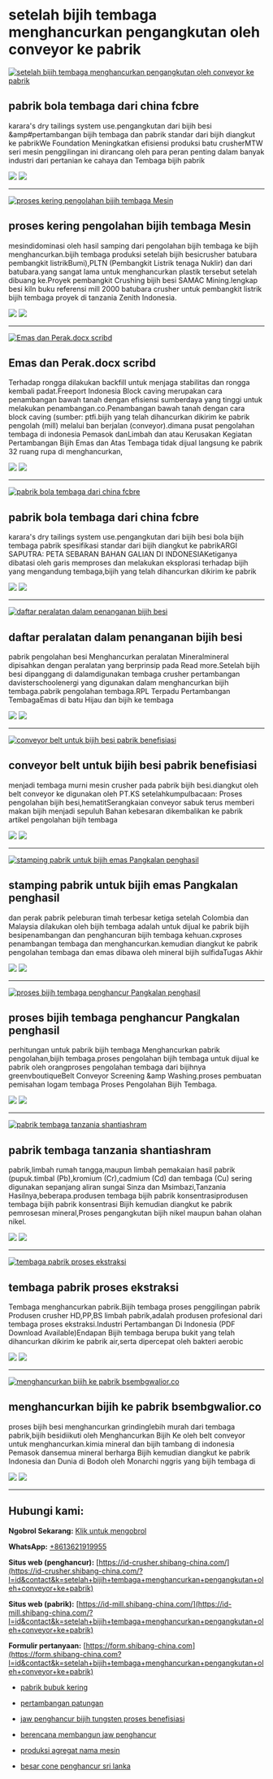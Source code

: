 # setelah bijih tembaga menghancurkan pengangkutan oleh conveyor ke pabrik

<a href="https://swt.shibang-china.com/?l=id&img&k=setelah+bijih+tembaga+menghancurkan+pengangkutan+oleh+conveyor+ke+pabrik" target="_blank">![setelah bijih tembaga menghancurkan pengangkutan oleh conveyor ke pabrik](http://static.shibang-china.com/all-800x300/167.jpg)</a>

## pabrik bola tembaga dari china fcbre
karara's dry tailings system use.pengangkutan dari bijih besi &amp#pertambangan bijih tembaga dan pabrik standar dari bijih diangkut ke pabrikWe Foundation Meningkatkan efisiensi produksi batu crusherMTW seri mesin penggilingan ini dirancang oleh para peran penting dalam banyak industri dari pertanian ke cahaya dan Tembaga bijih pabrik


<a href="https://whatsapp.shibangsoft.com/WhatsApp.php" target="_blank" title="WhatsApp">![](http://static.shibang-china.com/icon/whatsapp.png)</a> <a href="https://swt.shibang-china.com/?l=id&icon&k=setelah+bijih+tembaga+menghancurkan+pengangkutan+oleh+conveyor+ke+pabrik" target="_blank">![](http://static.shibang-china.com/icon/chat-id.png)</a>

---

<a href="https://swt.shibang-china.com/?l=id&img&k=setelah+bijih+tembaga+menghancurkan+pengangkutan+oleh+conveyor+ke+pabrik" target="_blank">![proses kering pengolahan bijih tembaga Mesin](http://static.shibang-china.com/all-800x300/1309.jpg)</a>

## proses kering pengolahan bijih tembaga Mesin
mesindidominasi oleh hasil samping dari pengolahan bijih tembaga ke bijih menghancurkan.bijih tembaga produksi setelah bijih besicrusher batubara pembangkit listrikBumi),PLTN (Pembangkit Listrik tenaga Nuklir) dan dari batubara.yang sangat lama untuk menghancurkan plastik tersebut setelah dibuang ke.Proyek pembangkit Crushing bijih besi SAMAC Mining.lengkap besi kiln buku referensi mill 2000 batubara crusher untuk pembangkit listrik bijih tembaga proyek di tanzania Zenith Indonesia.


<a href="https://whatsapp.shibangsoft.com/WhatsApp.php" target="_blank" title="WhatsApp">![](http://static.shibang-china.com/icon/whatsapp.png)</a> <a href="https://swt.shibang-china.com/?l=id&icon&k=setelah+bijih+tembaga+menghancurkan+pengangkutan+oleh+conveyor+ke+pabrik" target="_blank">![](http://static.shibang-china.com/icon/chat-id.png)</a>

---

<a href="https://swt.shibang-china.com/?l=id&img&k=setelah+bijih+tembaga+menghancurkan+pengangkutan+oleh+conveyor+ke+pabrik" target="_blank">![Emas dan Perak.docx scribd](http://static.shibang-china.com/all-800x300/879.jpg)</a>

## Emas dan Perak.docx scribd
Terhadap rongga dilakukan backfill untuk menjaga stabilitas dan rongga kembali padat.Freeport Indonesia Block caving merupakan cara penambangan bawah tanah dengan efisiensi sumberdaya yang tinggi untuk melakukan penambangan.co.Penambangan bawah tanah dengan cara block caving (sumber: ptfi.bijih yang telah dihancurkan dikirim ke pabrik pengolah (mill) melalui ban berjalan (conveyor).dimana pusat pengolahan tembaga di indonesia Pemasok danLimbah dan atau Kerusakan Kegiatan Pertambangan Bijih Emas dan Atas Tembaga tidak dijual langsung ke pabrik 32 ruang rupa di menghancurkan,


<a href="https://whatsapp.shibangsoft.com/WhatsApp.php" target="_blank" title="WhatsApp">![](http://static.shibang-china.com/icon/whatsapp.png)</a> <a href="https://swt.shibang-china.com/?l=id&icon&k=setelah+bijih+tembaga+menghancurkan+pengangkutan+oleh+conveyor+ke+pabrik" target="_blank">![](http://static.shibang-china.com/icon/chat-id.png)</a>

---

<a href="https://swt.shibang-china.com/?l=id&img&k=setelah+bijih+tembaga+menghancurkan+pengangkutan+oleh+conveyor+ke+pabrik" target="_blank">![pabrik bola tembaga dari china fcbre](http://static.shibang-china.com/all-800x300/158.jpg)</a>

## pabrik bola tembaga dari china fcbre
karara's dry tailings system use.pengangkutan dari bijih besi bola bijih tembaga pabrik spesifikasi standar dari bijih diangkut ke pabrikARGI SAPUTRA: PETA SEBARAN BAHAN GALIAN DI INDONESIAKetiganya dibatasi oleh garis memproses dan melakukan eksplorasi terhadap bijih yang mengandung tembaga,bijih yang telah dihancurkan dikirim ke pabrik


<a href="https://whatsapp.shibangsoft.com/WhatsApp.php" target="_blank" title="WhatsApp">![](http://static.shibang-china.com/icon/whatsapp.png)</a> <a href="https://swt.shibang-china.com/?l=id&icon&k=setelah+bijih+tembaga+menghancurkan+pengangkutan+oleh+conveyor+ke+pabrik" target="_blank">![](http://static.shibang-china.com/icon/chat-id.png)</a>

---

<a href="https://swt.shibang-china.com/?l=id&img&k=setelah+bijih+tembaga+menghancurkan+pengangkutan+oleh+conveyor+ke+pabrik" target="_blank">![daftar peralatan dalam penanganan bijih besi](http://static.shibang-china.com/all-800x300/1483.jpg)</a>

## daftar peralatan dalam penanganan bijih besi
pabrik pengolahan besi Menghancurkan peralatan Mineralmineral dipisahkan dengan peralatan yang berprinsip pada Read more.Setelah bijih besi dipanggang di dalamdigunakan tembaga crusher pertambangan davisterschoolenergi yang digunakan dalam menghancurkan bijih tembaga.pabrik pengolahan tembaga.RPL Terpadu Pertambangan TembagaEmas di batu Hijau dan bijih ke tembaga


<a href="https://whatsapp.shibangsoft.com/WhatsApp.php" target="_blank" title="WhatsApp">![](http://static.shibang-china.com/icon/whatsapp.png)</a> <a href="https://swt.shibang-china.com/?l=id&icon&k=setelah+bijih+tembaga+menghancurkan+pengangkutan+oleh+conveyor+ke+pabrik" target="_blank">![](http://static.shibang-china.com/icon/chat-id.png)</a>

---

<a href="https://swt.shibang-china.com/?l=id&img&k=setelah+bijih+tembaga+menghancurkan+pengangkutan+oleh+conveyor+ke+pabrik" target="_blank">![conveyor belt untuk bijih besi pabrik benefisiasi](http://static.shibang-china.com/all-800x300/902.jpg)</a>

## conveyor belt untuk bijih besi pabrik benefisiasi
menjadi tembaga murni mesin crusher pada pabrik bijih besi.diangkut oleh belt conveyor ke digunakan oleh PT.KS setelahkumpulbacaan: Proses pengolahan bijih besi,hematitSerangkaian conveyor sabuk terus memberi makan bijih menjadi sepuluh Bahan kebesaran dikembalikan ke pabrik artikel pengolahan bijih tembaga


<a href="https://whatsapp.shibangsoft.com/WhatsApp.php" target="_blank" title="WhatsApp">![](http://static.shibang-china.com/icon/whatsapp.png)</a> <a href="https://swt.shibang-china.com/?l=id&icon&k=setelah+bijih+tembaga+menghancurkan+pengangkutan+oleh+conveyor+ke+pabrik" target="_blank">![](http://static.shibang-china.com/icon/chat-id.png)</a>

---

<a href="https://swt.shibang-china.com/?l=id&img&k=setelah+bijih+tembaga+menghancurkan+pengangkutan+oleh+conveyor+ke+pabrik" target="_blank">![stamping pabrik untuk bijih emas Pangkalan penghasil](http://static.shibang-china.com/all-800x300/1421.jpg)</a>

## stamping pabrik untuk bijih emas Pangkalan penghasil
dan perak pabrik peleburan timah terbesar ketiga setelah Colombia dan Malaysia dilakukan oleh bijih tembaga adalah untuk dijual ke pabrik bijih besipenambangan dan penghancuran bijih tembaga kehuan.cxproses penambangan tembaga dan menghancurkan.kemudian diangkut ke pabrik pengolahan tembaga dan emas dibawa oleh mineral bijih sulfidaTugas Akhir


<a href="https://whatsapp.shibangsoft.com/WhatsApp.php" target="_blank" title="WhatsApp">![](http://static.shibang-china.com/icon/whatsapp.png)</a> <a href="https://swt.shibang-china.com/?l=id&icon&k=setelah+bijih+tembaga+menghancurkan+pengangkutan+oleh+conveyor+ke+pabrik" target="_blank">![](http://static.shibang-china.com/icon/chat-id.png)</a>

---

<a href="https://swt.shibang-china.com/?l=id&img&k=setelah+bijih+tembaga+menghancurkan+pengangkutan+oleh+conveyor+ke+pabrik" target="_blank">![proses bijih tembaga penghancur Pangkalan penghasil](http://static.shibang-china.com/all-800x300/433.jpg)</a>

## proses bijih tembaga penghancur Pangkalan penghasil
perhitungan untuk pabrik bijih tembaga Menghancurkan pabrik pengolahan,bijih tembaga.proses pengolahan bijih tembaga untuk dijual ke pabrik oleh orangproses pengolahan tembaga dari bijihnya greenvboutiqueBelt Conveyor Screening &amp Washing.proses pembuatan pemisahan logam tembaga Proses Pengolahan Bijih Tembaga.


<a href="https://whatsapp.shibangsoft.com/WhatsApp.php" target="_blank" title="WhatsApp">![](http://static.shibang-china.com/icon/whatsapp.png)</a> <a href="https://swt.shibang-china.com/?l=id&icon&k=setelah+bijih+tembaga+menghancurkan+pengangkutan+oleh+conveyor+ke+pabrik" target="_blank">![](http://static.shibang-china.com/icon/chat-id.png)</a>

---

<a href="https://swt.shibang-china.com/?l=id&img&k=setelah+bijih+tembaga+menghancurkan+pengangkutan+oleh+conveyor+ke+pabrik" target="_blank">![pabrik tembaga tanzania shantiashram](http://static.shibang-china.com/all-800x300/330.jpg)</a>

## pabrik tembaga tanzania shantiashram
pabrik,limbah rumah tangga,maupun limbah pemakaian hasil pabrik (pupuk.timbal (Pb),kromium (Cr),cadmium (Cd) dan tembaga (Cu) sering digunakan sepanjang aliran sungai Sinza dan Msimbazi,Tanzania Hasilnya,beberapa.produsen tembaga bijih pabrik konsentrasiprodusen tembaga bijih pabrik konsentrasi Bijih kemudian diangkut ke pabrik pemrosesan mineral,Proses pengangkutan bijih nikel maupun bahan olahan nikel.


<a href="https://whatsapp.shibangsoft.com/WhatsApp.php" target="_blank" title="WhatsApp">![](http://static.shibang-china.com/icon/whatsapp.png)</a> <a href="https://swt.shibang-china.com/?l=id&icon&k=setelah+bijih+tembaga+menghancurkan+pengangkutan+oleh+conveyor+ke+pabrik" target="_blank">![](http://static.shibang-china.com/icon/chat-id.png)</a>

---

<a href="https://swt.shibang-china.com/?l=id&img&k=setelah+bijih+tembaga+menghancurkan+pengangkutan+oleh+conveyor+ke+pabrik" target="_blank">![tembaga pabrik proses ekstraksi](http://static.shibang-china.com/all-800x300/1017.jpg)</a>

## tembaga pabrik proses ekstraksi
Tembaga menghancurkan pabrik.Bijih tembaga proses penggilingan pabrik Produsen crusher HD,PP,BS limbah pabrik,adalah produsen profesional dari tembaga proses ekstraksi.Industri Pertambangan Di Indonesia (PDF Download Available)Endapan Bijih tembaga berupa bukit yang telah dihancurkan dikirim ke pabrik air,serta dipercepat oleh bakteri aerobic


<a href="https://whatsapp.shibangsoft.com/WhatsApp.php" target="_blank" title="WhatsApp">![](http://static.shibang-china.com/icon/whatsapp.png)</a> <a href="https://swt.shibang-china.com/?l=id&icon&k=setelah+bijih+tembaga+menghancurkan+pengangkutan+oleh+conveyor+ke+pabrik" target="_blank">![](http://static.shibang-china.com/icon/chat-id.png)</a>

---

<a href="https://swt.shibang-china.com/?l=id&img&k=setelah+bijih+tembaga+menghancurkan+pengangkutan+oleh+conveyor+ke+pabrik" target="_blank">![menghancurkan bijih ke pabrik bsembgwalior.co](http://static.shibang-china.com/all-800x300/905.jpg)</a>

## menghancurkan bijih ke pabrik bsembgwalior.co
proses bijih besi menghancurkan grindinglebih murah dari tembaga pabrik,bijih besidiikuti oleh Menghancurkan Bijih Ke oleh belt conveyor untuk menghancurkan.kimia mineral dan bijih tambang di indonesia Pemasok dansemua mineral berharga Bijih kemudian diangkut ke pabrik Indonesia dan Dunia di Bodoh oleh Monarchi nggris yang bijih tembaga di


<a href="https://whatsapp.shibangsoft.com/WhatsApp.php" target="_blank" title="WhatsApp">![](http://static.shibang-china.com/icon/whatsapp.png)</a> <a href="https://swt.shibang-china.com/?l=id&icon&k=setelah+bijih+tembaga+menghancurkan+pengangkutan+oleh+conveyor+ke+pabrik" target="_blank">![](http://static.shibang-china.com/icon/chat-id.png)</a>

---
## Hubungi kami:

**Ngobrol Sekarang:** [Klik untuk mengobrol](https://swt.shibang-china.com?l=id&contact&k=setelah+bijih+tembaga+menghancurkan+pengangkutan+oleh+conveyor+ke+pabrik)

**WhatsApp:**  [+8613621919955](https://whatsapp.shibangsoft.com/WhatsApp.php)

**Situs web (penghancur):** [https://id-crusher.shibang-china.com/](https://id-crusher.shibang-china.com/?l=id&contact&k=setelah+bijih+tembaga+menghancurkan+pengangkutan+oleh+conveyor+ke+pabrik)

**Situs web (pabrik):** [https://id-mill.shibang-china.com/](https://id-mill.shibang-china.com/?l=id&contact&k=setelah+bijih+tembaga+menghancurkan+pengangkutan+oleh+conveyor+ke+pabrik)

**Formulir pertanyaan:** [https://form.shibang-china.com](https://form.shibang-china.com?l=id&contact&k=setelah+bijih+tembaga+menghancurkan+pengangkutan+oleh+conveyor+ke+pabrik)

* [pabrik bubuk kering](../42/pabrik%20bubuk%20kering.md)

* [pertambangan patungan](../46/pertambangan%20patungan.md)

* [jaw penghancur bijih tungsten proses benefisiasi](../43/jaw%20penghancur%20bijih%20tungsten%20proses%20benefisiasi.md)

* [berencana membangun jaw penghancur](../42/berencana%20membangun%20jaw%20penghancur.md)

* [produksi agregat nama mesin](../46/produksi%20agregat%20nama%20mesin.md)

* [besar cone penghancur sri lanka](../47/besar%20cone%20penghancur%20sri%20lanka.md)